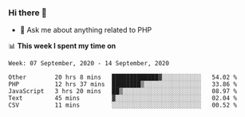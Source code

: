 ### Hi there 👋

<!--
**mustafaculban/mustafaculban** is a ✨ _special_ ✨ repository because its `README.md` (this file) appears on your GitHub profile.

Here are some ideas to get you started:

- 🌱 I’m currently learning ...
- 👯 I’m looking to collaborate on ...
- 🤔 I’m looking for help with ...
- 📫 How to reach me: ...
- 😄 Pronouns: ...
- ⚡ Fun fact: ...

-->
- 💬 Ask me about anything related to PHP


📊 **This week I spent my time on**
<!--START_SECTION:waka-->
```text
Week: 07 September, 2020 - 14 September, 2020

Other        20 hrs 8 mins   █████████████▓░░░░░░░░░░░   54.02 % 
PHP          12 hrs 37 mins  ████████▒░░░░░░░░░░░░░░░░   33.86 % 
JavaScript   3 hrs 20 mins   ██▒░░░░░░░░░░░░░░░░░░░░░░   08.97 % 
Text         45 mins         ▓░░░░░░░░░░░░░░░░░░░░░░░░   02.04 % 
CSV          11 mins         ░░░░░░░░░░░░░░░░░░░░░░░░░   00.52 % 
```
<!--END_SECTION:waka-->
